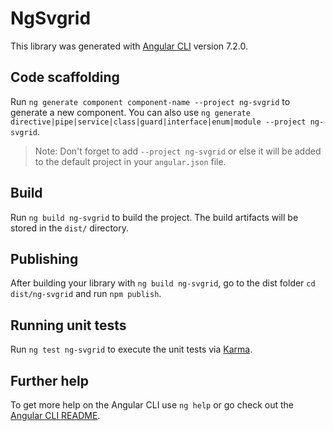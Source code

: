 # NgSvgrid

This library was generated with [Angular CLI](https://github.com/angular/angular-cli) version 7.2.0.

## Code scaffolding

Run `ng generate component component-name --project ng-svgrid` to generate a new component. You can also use `ng generate directive|pipe|service|class|guard|interface|enum|module --project ng-svgrid`.
> Note: Don't forget to add `--project ng-svgrid` or else it will be added to the default project in your `angular.json` file. 

## Build

Run `ng build ng-svgrid` to build the project. The build artifacts will be stored in the `dist/` directory.

## Publishing

After building your library with `ng build ng-svgrid`, go to the dist folder `cd dist/ng-svgrid` and run `npm publish`.

## Running unit tests

Run `ng test ng-svgrid` to execute the unit tests via [Karma](https://karma-runner.github.io).

## Further help

To get more help on the Angular CLI use `ng help` or go check out the [Angular CLI README](https://github.com/angular/angular-cli/blob/master/README.md).
